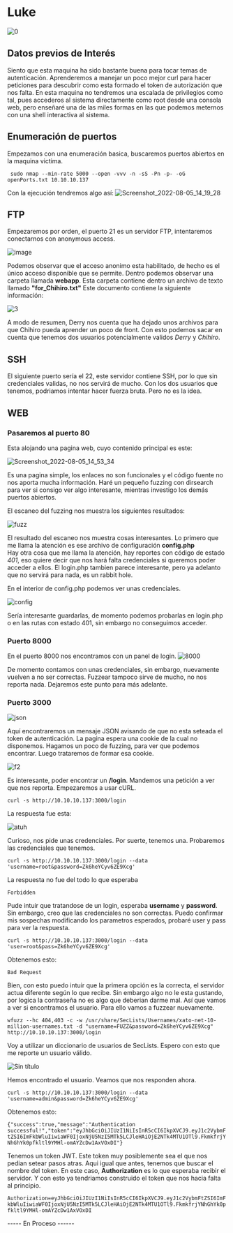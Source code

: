 # Luke

![0](https://user-images.githubusercontent.com/87484792/183135778-076b0153-fce6-4c29-9681-b17879f5888a.png)

## Datos previos de Interés

Siento que esta maquina ha sido bastante buena para tocar temas de autenticación. Aprenderemos a manejar un poco mejor curl para hacer peticiones para descubrir como esta formado el token de autorización que nos falta. En esta maquina no tendremos una escalada de privilegios como tal, pues accederos al sistema directamente como root desde una consola web, pero enseñaré una de las miles formas en las que podemos meternos con una shell interactiva al sistema. 

## Enumeración de puertos

Empezamos con una enumeración basica, buscaremos puertos abiertos en la maquina victima.

` sudo nmap --min-rate 5000 --open -vvv -n -sS -Pn -p- -oG openPorts.txt 10.10.10.137`

Con la ejecución tendremos algo así:
![Screenshot_2022-08-05_14_19_28](https://user-images.githubusercontent.com/87484792/183140637-bb80500c-41f6-4f5f-8539-89e5ea2b2f54.png)

## FTP

Empezaremos por orden, el puerto 21 es un servidor FTP, intentaremos conectarnos con anonymous access.

![image](https://user-images.githubusercontent.com/87484792/183141482-ac8c5350-c5a5-43ea-b67e-9b824d5caa29.png)

Podemos observar que el acceso anonimo esta habilitado, de hecho es el único acceso disponible que se permite.
Dentro podemos observar una carpeta llamada **webapp**. Esta carpeta contiene dentro un archivo de texto llamado **"for_Chihiro.txt"**
Este documento contiene la siguiente información:

![3](https://user-images.githubusercontent.com/87484792/183142241-cfaf75d6-3a43-4d01-bff3-cb289f7c1bb4.png)

A modo de resumen, Derry nos cuenta que ha dejado unos archivos para que Chihiro pueda aprender un poco de front.
Con esto podemos sacar en cuenta que tenemos dos usuarios potencialmente validos *Derry* y *Chihiro*.

## SSH

El siguiente puerto sería el 22, este servidor contiene SSH, por lo que sin credenciales validas, no nos servirá de mucho.
Con los dos usuarios que tenemos, podriamos intentar hacer fuerza bruta. Pero no es la idea.

## WEB

### Pasaremos al puerto 80
Esta alojando una pagina web, cuyo contenido principal es este:

![Screenshot_2022-08-05_14_53_34](https://user-images.githubusercontent.com/87484792/183143076-913ae85c-7fbf-43fc-acc9-7b80dd9f6e09.png)
 
Es una pagina simple, los enlaces no son funcionales y el código fuente no nos aporta mucha información.
Haré un pequeño fuzzing con dirsearch para ver si consigo ver algo interesante, mientras investigo los demás puertos abiertos.

El escaneo del fuzzing nos muestra los siguientes resultados:

![fuzz](https://user-images.githubusercontent.com/87484792/183144513-d0480711-f4cf-4829-b447-c9bfb9f67e7a.png)

El resultado del escaneo nos muestra cosas interesantes.
Lo primero que me llama la atención es ese archivo de configuración **config.php** </br>
Hay otra cosa que me llama la atención, hay reportes con código de estado *401*, eso quiere decir que nos hará falta credenciales si queremos poder acceder a ellos.
El login.php tambien parece interesante, pero ya adelanto que no servirá para nada, es un rabbit hole.

En el interior de config.php podemos ver unas credenciales. 

![config](https://user-images.githubusercontent.com/87484792/183145474-444df030-ce0f-47bb-a5fa-bc828c5673f1.png)

Sería interesante guardarlas, de momento podemos probarlas en login.php o en las rutas con estado 401, sin embargo no conseguimos acceder.

### Puerto 8000

En el puerto 8000 nos encontramos con un panel de login. 
![8000](https://user-images.githubusercontent.com/87484792/183146455-ad29a029-763c-4695-a856-4cd0c8c89ea0.png)

De momento contamos con unas credenciales, sin embargo, nuevamente vuelven a no ser correctas. Fuzzear tampoco sirve de mucho, no nos reporta nada.
Dejaremos este punto para más adelante.

### Puerto 3000

![json](https://user-images.githubusercontent.com/87484792/183146921-b7f579ee-8a11-42b7-93d2-8d1fc1d02891.png)

Aquí encontraremos un mensaje JSON avisando de que no esta seteada el token de autenticación. La pagina espera una cookie de la cual no disponemos.
Hagamos un poco de fuzzing, para ver que podemos encontrar. Luego trataremos de formar esa cookie.

![f2](https://user-images.githubusercontent.com/87484792/183147971-43dda29d-a3a6-4793-b315-15e96c0f74e0.png)

Es interesante, poder encontrar un **/login**. Mandemos una petición a ver que nos reporta. Empezaremos a usar cURL.

`curl -s http://10.10.10.137:3000/login`

La respuesta fue esta:

![atuh](https://user-images.githubusercontent.com/87484792/183148580-b88efcee-2f8d-41f6-96c7-2390e91f11f3.png)

Curioso, nos pide unas credenciales. Por suerte, tenemos una.
Probaremos las credenciales que tenemos. 

`curl -s http://10.10.10.137:3000/login --data 'username=root&password=Zk6heYCyv6ZE9Xcg'`

La respuesta no fue del todo lo que esperaba

`Forbidden`

Pude intuir que tratandose de un login, esperaba **username** y **password**. Sin embargo, creo que las credenciales no son correctas.
Puedo confirmar mis sospechas modificando los parametros esperados, probaré user y pass para ver la respuesta.

`curl -s http://10.10.10.137:3000/login --data 'user=root&pass=Zk6heYCyv6ZE9Xcg'`

Obtenemos esto:

`Bad Request`

Bien, con esto puedo intuir que la primera opción es la correcta, el servidor actua diferente según lo que recibe.
Sin embargo algo no le esta gustando, por logica la contraseña no es algo que deberian darme mal. Así que vamos a ver si encontramos el usuario.
Para ello vamos a fuzzear nuevamente.

`wfuzz --hc 404,403 -c -w /usr/share/SecLists/Usernames/xato-net-10-million-usernames.txt -d "username=FUZZ&password=Zk6heYCyv6ZE9Xcg" http://10.10.10.137:3000/login`

Voy a utilizar un diccionario de usuarios de SecLists. Espero con esto que me reporte un usuario válido.

![Sin título](https://user-images.githubusercontent.com/87484792/183150630-dc46afeb-38bf-4435-a558-d910fcd2c902.png)

Hemos encontrado el usuario. Veamos que nos responden ahora.

`curl -s http://10.10.10.137:3000/login --data 'username=admin&password=Zk6heYCyv6ZE9Xcg' `

Obtenemos esto:

`{"success":true,"message":"Authentication successful!","token":"eyJhbGciOiJIUzI1NiIsInR5cCI6IkpXVCJ9.eyJ1c2VybmFtZSI6ImFkbWluIiwiaWF0IjoxNjU5NzI5MTk5LCJleHAiOjE2NTk4MTU1OTl9.FkmkfrjYNhGhYk0pfkltl9YMHl-omAYZcDw1AxVOxDI"}`

Tenemos un token JWT. Este token muy posiblemente sea el que nos pedian setear pasos atras.
Aqui igual que antes, tenemos que buscar el nombre del token. En este caso, **Authorization** es lo que esperaba recibir el servidor.
Y con esto ya tendriamos construido el token que nos hacia falta al principio.

`Authorization=eyJhbGciOiJIUzI1NiIsInR5cCI6IkpXVCJ9.eyJ1c2VybmFtZSI6ImFkbWluIiwiaWF0IjoxNjU5NzI5MTk5LCJleHAiOjE2NTk4MTU1OTl9.FkmkfrjYNhGhYk0pfkltl9YMHl-omAYZcDw1AxVOxDI`


----- En Proceso ------
